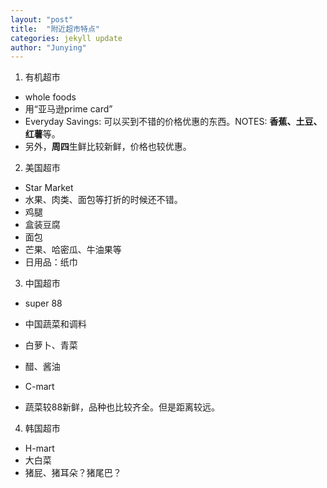 ```yaml
---
layout: "post"
title:  "附近超市特点"
categories: jekyll update
author: "Junying"
---
```

1. 有机超市
- whole foods
- 用“亚马逊prime card”
- Everyday Savings: 可以买到不错的价格优惠的东西。NOTES: **香蕉、土豆、红薯**等。
- 另外，**周四**生鲜比较新鲜，价格也较优惠。

2. 美国超市
- Star Market
- 水果、肉类、面包等打折的时候还不错。
- 鸡腿
- 盒装豆腐
- 面包
- 芒果、哈密瓜、牛油果等
- 日用品：纸巾

3. 中国超市
- super 88
- 中国蔬菜和调料
- 白萝卜、青菜
- 醋、酱油

- C-mart
- 蔬菜较88新鲜，品种也比较齐全。但是距离较远。

4. 韩国超市
- H-mart
- 大白菜
- 猪屁、猪耳朵？猪尾巴？
